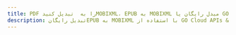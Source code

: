 ---title: PDF را به  تبدیل کنیدMOBIXML، EPUB به MOBIXML مبدل رایگان یا GO SDKdescription: تبدیل رایگانEPUB به MOBIXML با استفاده از GO Cloud APIs & SDK همچنین اسناد PDF را در Cloud ایجاد، ویرایش و رندر کنید.---